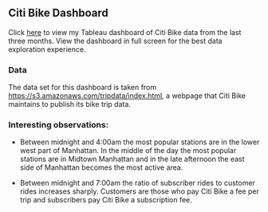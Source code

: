 ## Citi Bike Dashboard

Click [here](https://public.tableau.com/profile/alex.matthiessen#!/vizhome/Citi_Bike_HW/Dashboard1) to view my Tableau dashboard of Citi Bike data from the last three months. View the dashboard in full screen for the best data exploration experience.

### Data

The data set for this dashboard is taken from https://s3.amazonaws.com/tripdata/index.html, a webpage that Citi Bike maintains to publish its bike trip data.



### Interesting observations:

- Between midnight and 4:00am the most popular stations are in the lower west part of Manhattan. In the middle of the day the most popular stations are in Midtown Manhattan and in the late afternoon the east side of Manhattan becomes the most active area.

- Between midnight and 7:00am the ratio of subscriber rides to customer rides increases sharply. Customers are those who pay Citi Bike a fee per trip and subscribers pay Citi Bike a subscription fee.
